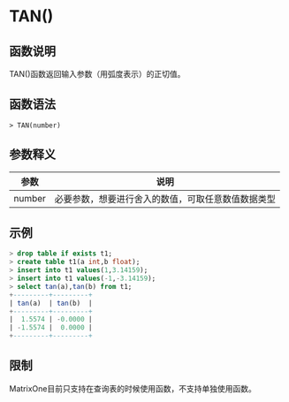 # **TAN()**

## **函数说明**

TAN()函数返回输入参数（用弧度表示）的正切值。


## **函数语法**

```
> TAN(number)
```
## **参数释义**
|  参数   | 说明  |
|  ----  | ----  |
| number | 必要参数，想要进行舍入的数值，可取任意数值数据类型 |



## **示例**

```sql
> drop table if exists t1;
> create table t1(a int,b float);
> insert into t1 values(1,3.14159);
> insert into t1 values(-1,-3.14159);
> select tan(a),tan(b) from t1;
+---------+---------+
| tan(a)  | tan(b)  |
+---------+---------+
|  1.5574 | -0.0000 |
| -1.5574 |  0.0000 |
+---------+---------+
```
## **限制**
MatrixOne目前只支持在查询表的时候使用函数，不支持单独使用函数。